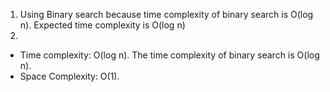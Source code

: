 1. Using Binary search because time complexity of binary search is O(log n). 
Expected time complexity is O(log n)
2. 
- Time complexity: O(log n).
The time complexity of binary search is O(log n).
- Space Complexity: O(1).
